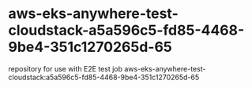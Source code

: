 # aws-eks-anywhere-test-cloudstack-a5a596c5-fd85-4468-9be4-351c1270265d-65
repository for use with E2E test job aws-eks-anywhere-test-cloudstack:a5a596c5-fd85-4468-9be4-351c1270265d-65
